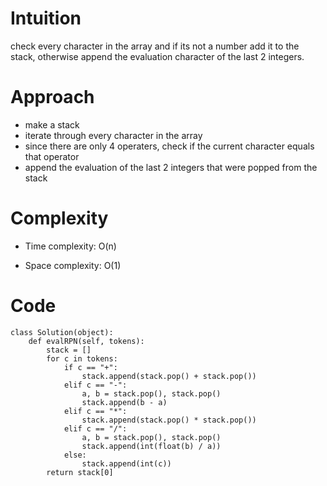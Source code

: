 # Intuition
<!-- Describe your first thoughts on how to solve this problem. -->
check every character in the array and if its not a number add it to the stack, otherwise append the evaluation character of the last 2 integers.

# Approach
<!-- Describe your approach to solving the problem. -->
- make a stack
- iterate through every character in the array
- since there are only 4 operaters, check if the current character equals that operator
- append the evaluation of the last 2 integers that were popped from the stack

# Complexity
- Time complexity: O(n)
<!-- Add your time complexity here, e.g. $$O(n)$$ -->

- Space complexity: O(1)
<!-- Add your space complexity here, e.g. $$O(n)$$ -->

# Code
```
class Solution(object):
    def evalRPN(self, tokens):
        stack = []
        for c in tokens:
            if c == "+":
                stack.append(stack.pop() + stack.pop())
            elif c == "-":
                a, b = stack.pop(), stack.pop()
                stack.append(b - a)
            elif c == "*":
                stack.append(stack.pop() * stack.pop())
            elif c == "/":
                a, b = stack.pop(), stack.pop()
                stack.append(int(float(b) / a))
            else:
                stack.append(int(c))
        return stack[0]
```